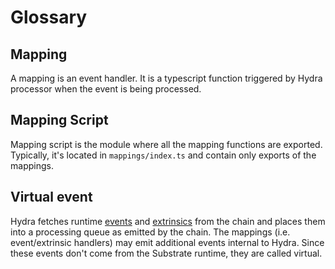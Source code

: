 # Glossary

## Mapping

A mapping is an event handler. It is a typescript function triggered by Hydra processor when the event is being processed.

## Mapping Script

Mapping script is the module where all the mapping functions are exported. Typically, it's located in `mappings/index.ts` and contain only exports of the mappings.

## Virtual event

Hydra fetches runtime [events](https://substrate.dev/docs/en/knowledgebase/runtime/events) and [extrinsics](https://substrate.dev/docs/en/knowledgebase/runtime/execution#executing-extrinsics) from the chain and places them into a processing queue as emitted by the chain. The mappings (i.e. event/extrinsic handlers) may emit additional events internal to Hydra. Since these events don't come from the Substrate runtime, they are called virtual. 